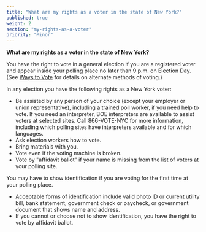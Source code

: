 ```yaml
---
title: "What are my rights as a voter in the state of New York?"
published: true
weight: 2
section: "my-rights-as-a-voter"
priority: "Minor"
---
```


**What are my rights as a voter in the state of New York?**  

You have the right to vote in a general election if you are a registered voter and appear inside your polling place no later than 9 p.m. on Election Day. (See [Ways to Vote](#section-ways-to-vote) for details on alternate methods of voting.)  

In any election you have the following rights as a New York voter:  
- Be assisted by any person of your choice (except your employer or union representative), including a trained poll worker, if you need help to vote. If you need an interpreter, BOE interpreters are available to assist voters at selected sites. Call 866-VOTE-NYC for more information, including which polling sites have interpreters available and for which languages.  
- Ask election workers how to vote.  
- Bring materials with you.  
- Vote even if the voting machine is broken.  
- Vote by "affidavit ballot" if your name is missing from the list of voters at your polling site.  

You may have to show identification if you are voting for the first time at your polling place.  
- Acceptable forms of identification include valid photo ID or current utility bill, bank statement, government check or paycheck, or government document that shows name and address.  
- If you cannot or choose not to show identification, you have the right to vote by affidavit ballot.  
